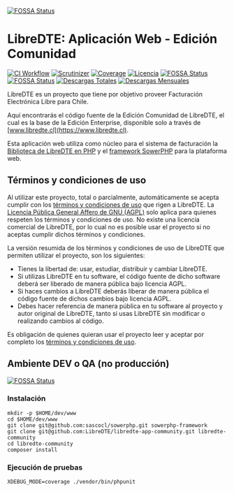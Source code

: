 [![FOSSA Status](https://app.fossa.com/api/projects/git%2Bgithub.com%2FLibreDTE%2Flibredte-app-community.svg?type=shield)](https://app.fossa.com/projects/git%2Bgithub.com%2FLibreDTE%2Flibredte-app-community?ref=badge_shield)

LibreDTE: Aplicación Web - Edición Comunidad
============================================

[![CI Workflow](https://github.com/libredte/libredte-app-community/actions/workflows/ci.yml/badge.svg?branch=master&event=push)](https://github.com/libredte/libredte-app-community/actions/workflows/ci.yml?query=branch%3Amaster)
[![Scrutinizer](https://scrutinizer-ci.com/g/libredte/libredte-app-community/badges/quality-score.png?b=master)](https://scrutinizer-ci.com/g/libredte/libredte-app-community/)
[![Coverage](https://scrutinizer-ci.com/g/libredte/libredte-app-community/badges/coverage.png?b=master)](https://scrutinizer-ci.com/g/libredte/libredte-app-community/)
[![Licencia](https://poser.pugx.org/libredte/libredte-community/license)](https://packagist.org/packages/libredte/libredte-community)
[![FOSSA Status](https://app.fossa.com/api/projects/git%2Bgithub.com%2FLibreDTE%2Flibredte-app-community.svg?type=shield&issueType=license)](https://app.fossa.com/projects/git%2Bgithub.com%2FLibreDTE%2Flibredte-app-community?ref=badge_shield&issueType=license)
[![FOSSA Status](https://app.fossa.com/api/projects/git%2Bgithub.com%2FLibreDTE%2Flibredte-app-community.svg?type=shield&issueType=security)](https://app.fossa.com/projects/git%2Bgithub.com%2FLibreDTE%2Flibredte-app-community?ref=badge_shield&issueType=security)
[![Descargas Totales](https://poser.pugx.org/libredte/libredte-community/downloads)](https://packagist.org/packages/libredte/libredte-community)
[![Descargas Mensuales](https://poser.pugx.org/libredte/libredte-community/d/monthly)](https://packagist.org/packages/libredte/libredte-community)

LibreDTE es un proyecto que tiene por objetivo
proveer Facturación Electrónica Libre para Chile.

Aquí encontrarás el código fuente de la Edición Comunidad de LibreDTE,
el cual es la base de la Edición Enterprise, disponible solo a través de
[www.libredte.cl](https://www.libredte.cl).

Esta aplicación web utiliza como núcleo para el sistema de facturación la
[Biblioteca de LibreDTE en PHP](https://github.com/LibreDTE/libredte-lib) y el
[framework SowerPHP](https://www.sowerphp.org) para la plataforma web.

Términos y condiciones de uso
-----------------------------

Al utilizar este proyecto, total o parcialmente, automáticamente se acepta
cumplir con los [términos y condiciones de uso](https://www.libredte.cl/legal)
que rigen a LibreDTE. La [Licencia Pública General Affero de GNU (AGPL)](https://raw.githubusercontent.com/LibreDTE/libredte-app-community/master/COPYING)
solo aplica para quienes respeten los términos y condiciones de uso. No existe
una licencia comercial de LibreDTE, por lo cual no es posible usar el proyecto
si no aceptas cumplir dichos términos y condiciones.

La versión resumida de los términos y condiciones de uso de LibreDTE que
permiten utilizar el proyecto, son los siguientes:

- Tienes la libertad de: usar, estudiar, distribuir y cambiar LibreDTE.
- Si utilizas LibreDTE en tu software, el código fuente de dicho software deberá
  ser liberado de manera pública bajo licencia AGPL.
- Si haces cambios a LibreDTE deberás liberar de manera pública el código fuente
  de dichos cambios bajo licencia AGPL.
- Debes hacer referencia de manera pública en tu software al proyecto y autor
  original de LibreDTE, tanto si usas LibreDTE sin modificar o realizando
  cambios al código.

Es obligación de quienes quieran usar el proyecto leer y aceptar por completo
los [términos y condiciones de uso](https://www.libredte.cl/legal).

Ambiente DEV o QA (no producción)
---------------------------------


[![FOSSA Status](https://app.fossa.com/api/projects/git%2Bgithub.com%2FLibreDTE%2Flibredte-app-community.svg?type=large)](https://app.fossa.com/projects/git%2Bgithub.com%2FLibreDTE%2Flibredte-app-community?ref=badge_large)

### Instalación

```shell
mkdir -p $HOME/dev/www
cd $HOME/dev/www
git clone git@github.com:sascocl/sowerphp.git sowerphp-framework
git clone git@github.com:LibreDTE/libredte-app-community.git libredte-community
cd libredte-community
composer install
```

### Ejecución de pruebas

```shell
XDEBUG_MODE=coverage ./vendor/bin/phpunit
```